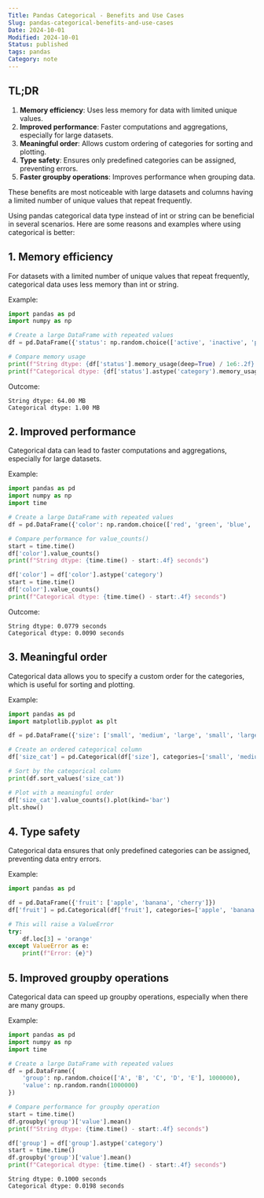 ```yaml
---
Title: Pandas Categorical - Benefits and Use Cases
Slug: pandas-categorical-benefits-and-use-cases
Date: 2024-10-01
Modified: 2024-10-01
Status: published
tags: pandas
Category: note
---
```


## TL;DR

1. **Memory efficiency**: Uses less memory for data with limited unique values.
2. **Improved performance**: Faster computations and aggregations, especially for large datasets.
3. **Meaningful order**: Allows custom ordering of categories for sorting and plotting.
4. **Type safety**: Ensures only predefined categories can be assigned, preventing errors.
5. **Faster groupby operations**: Improves performance when grouping data.

These benefits are most noticeable with large datasets and columns having a limited number of unique values that repeat frequently.

Using pandas categorical data type instead of int or string can be beneficial in several scenarios. Here are some reasons and examples where using categorical is better:

## 1. Memory efficiency

For datasets with a limited number of unique values that repeat frequently, categorical data uses less memory than int or string.

Example:
```python
import pandas as pd
import numpy as np

# Create a large DataFrame with repeated values
df = pd.DataFrame({'status': np.random.choice(['active', 'inactive', 'pending'], 1000000)})

# Compare memory usage
print(f"String dtype: {df['status'].memory_usage(deep=True) / 1e6:.2f} MB")
print(f"Categorical dtype: {df['status'].astype('category').memory_usage(deep=True) / 1e6:.2f} MB")
```

Outcome:
```
String dtype: 64.00 MB
Categorical dtype: 1.00 MB
```

## 2. Improved performance

Categorical data can lead to faster computations and aggregations, especially for large datasets.

Example:
```python
import pandas as pd
import numpy as np
import time

# Create a large DataFrame with repeated values
df = pd.DataFrame({'color': np.random.choice(['red', 'green', 'blue', 'yellow'], 1000000)})

# Compare performance for value_counts()
start = time.time()
df['color'].value_counts()
print(f"String dtype: {time.time() - start:.4f} seconds")

df['color'] = df['color'].astype('category')
start = time.time()
df['color'].value_counts()
print(f"Categorical dtype: {time.time() - start:.4f} seconds")
```

Outcome:
```
String dtype: 0.0779 seconds
Categorical dtype: 0.0090 seconds
```

## 3. Meaningful order

Categorical data allows you to specify a custom order for the categories, which is useful for sorting and plotting.

Example:
```python
import pandas as pd
import matplotlib.pyplot as plt

df = pd.DataFrame({'size': ['small', 'medium', 'large', 'small', 'large', 'medium']})

# Create an ordered categorical column
df['size_cat'] = pd.Categorical(df['size'], categories=['small', 'medium', 'large'], ordered=True)

# Sort by the categorical column
print(df.sort_values('size_cat'))

# Plot with a meaningful order
df['size_cat'].value_counts().plot(kind='bar')
plt.show()
```

## 4. Type safety

Categorical data ensures that only predefined categories can be assigned, preventing data entry errors.

Example:
```python
import pandas as pd

df = pd.DataFrame({'fruit': ['apple', 'banana', 'cherry']})
df['fruit'] = pd.Categorical(df['fruit'], categories=['apple', 'banana', 'cherry'])

# This will raise a ValueError
try:
    df.loc[3] = 'orange'
except ValueError as e:
    print(f"Error: {e}")
```

## 5. Improved groupby operations

Categorical data can speed up groupby operations, especially when there are many groups.

Example:
```python
import pandas as pd
import numpy as np
import time

# Create a large DataFrame with repeated values
df = pd.DataFrame({
    'group': np.random.choice(['A', 'B', 'C', 'D', 'E'], 1000000),
    'value': np.random.randn(1000000)
})

# Compare performance for groupby operation
start = time.time()
df.groupby('group')['value'].mean()
print(f"String dtype: {time.time() - start:.4f} seconds")

df['group'] = df['group'].astype('category')
start = time.time()
df.groupby('group')['value'].mean()
print(f"Categorical dtype: {time.time() - start:.4f} seconds")
```

```
String dtype: 0.1000 seconds 
Categorical dtype: 0.0198 seconds
```
